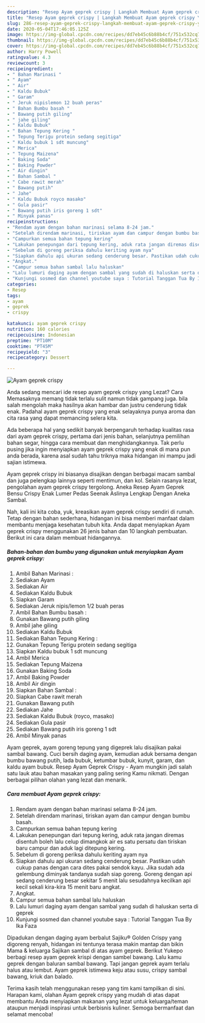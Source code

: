 ```yaml
---
description: "Resep Ayam geprek crispy | Langkah Membuat Ayam geprek crispy Yang Sempurna"
title: "Resep Ayam geprek crispy | Langkah Membuat Ayam geprek crispy Yang Sempurna"
slug: 286-resep-ayam-geprek-crispy-langkah-membuat-ayam-geprek-crispy-yang-sempurna
date: 2020-05-04T17:46:05.125Z
image: https://img-global.cpcdn.com/recipes/dd7eb45c6b88b4cf/751x532cq70/ayam-geprek-crispy-foto-resep-utama.jpg
thumbnail: https://img-global.cpcdn.com/recipes/dd7eb45c6b88b4cf/751x532cq70/ayam-geprek-crispy-foto-resep-utama.jpg
cover: https://img-global.cpcdn.com/recipes/dd7eb45c6b88b4cf/751x532cq70/ayam-geprek-crispy-foto-resep-utama.jpg
author: Harry Powell
ratingvalue: 4.3
reviewcount: 3
recipeingredient:
- " Bahan Marinasi "
- " Ayam"
- " Air"
- " Kaldu Bubuk"
- " Garam"
- " Jeruk nipislemon 12 buah peras"
- " Bahan Bumbu basah "
- " Bawang putih giling"
- " jahe giling"
- " Kaldu Bubuk"
- " Bahan Tepung Kering "
- " Tepung Terigu protein sedang segitiga"
- " Kaldu bubuk 1 sdt muncung"
- " Merica"
- " Tepung Maizena"
- " Baking Soda"
- " Baking Powder"
- " Air dingin"
- " Bahan Sambal "
- " Cabe rawit merah"
- " Bawang putih"
- " Jahe"
- " Kaldu Bubuk royco masako"
- " Gula pasir"
- " Bawang putih iris goreng 1 sdt"
- " Minyak panas"
recipeinstructions:
- "Rendam ayam dengan bahan marinasi selama 8-24 jam."
- "Setelah direndam marinasi, tiriskan ayam dan campur dengan bumbu basah."
- "Campurkan semua bahan tepung kering"
- "Lakukan penepungan dari tepung kering, aduk rata jangan diremas disentuh boleh lalu celup dimangkok air es satu persatu dan tiriskan baru campur dan aduk lagi ditepung kering."
- "Sebelum di goreng periksa dahulu keriting ayam nya"
- "Siapkan dahulu api ukuran sedang cenderung besar. Pastikan udah cukup panas dengan cara dites pakai sendok kayu. Jika sudah ada gelembung diminyak tandanya sudah siap goreng. Goreng dengan api sedang cenderung besar sekitar 5 menit lalu sesudahnya kecilkan api kecil sekali kira-kira 15 menit baru angkat."
- "Angkat."
- "Campur semua bahan sambal lalu haluskan"
- "Lalu lumuri daging ayam dengan sambal yang sudah di haluskan serta di geprek"
- "Kunjungi sosmed dan channel youtube saya : Tutorial Tanggan Tua By Ika Faza"
categories:
- Resep
tags:
- ayam
- geprek
- crispy

katakunci: ayam geprek crispy 
nutrition: 160 calories
recipecuisine: Indonesian
preptime: "PT10M"
cooktime: "PT45M"
recipeyield: "3"
recipecategory: Dessert

---
```



![Ayam geprek crispy](https://img-global.cpcdn.com/recipes/dd7eb45c6b88b4cf/751x532cq70/ayam-geprek-crispy-foto-resep-utama.jpg)

Anda sedang mencari ide resep ayam geprek crispy yang Lezat? Cara Memasaknya memang tidak terlalu sulit namun tidak gampang juga. bila salah mengolah maka hasilnya akan hambar dan justru cenderung tidak enak. Padahal ayam geprek crispy yang enak selayaknya punya aroma dan cita rasa yang dapat memancing selera kita.

Ada beberapa hal yang sedikit banyak berpengaruh terhadap kualitas rasa dari ayam geprek crispy, pertama dari jenis bahan, selanjutnya pemilihan bahan segar, hingga cara membuat dan menghidangkannya. Tak perlu pusing jika ingin menyiapkan ayam geprek crispy yang enak di mana pun anda berada, karena asal sudah tahu triknya maka hidangan ini mampu jadi sajian istimewa.

Ayam geprek crispy ini biasanya disajikan dengan berbagai macam sambal dan juga pelengkap lainnya seperti mentimun, dan kol. Selain rasanya lezat, pengolahan ayam geprek crispy tergolong. Aneka Resep Ayam Geprek Bensu Crispy Enak Lumer Pedas Seenak Aslinya Lengkap Dengan Aneka Sambal.


Nah, kali ini kita coba, yuk, kreasikan ayam geprek crispy sendiri di rumah. Tetap dengan bahan sederhana, hidangan ini bisa memberi manfaat dalam membantu menjaga kesehatan tubuh kita. Anda dapat menyiapkan Ayam geprek crispy menggunakan 26 jenis bahan dan 10 langkah pembuatan. Berikut ini cara dalam membuat hidangannya.

<!--inarticleads1-->

##### Bahan-bahan dan bumbu yang digunakan untuk menyiapkan Ayam geprek crispy:

1. Ambil  Bahan Marinasi :
1. Sediakan  Ayam
1. Sediakan  Air
1. Sediakan  Kaldu Bubuk
1. Siapkan  Garam
1. Sediakan  Jeruk nipis/lemon 1/2 buah peras
1. Ambil  Bahan Bumbu basah :
1. Gunakan  Bawang putih giling
1. Ambil  jahe giling
1. Sediakan  Kaldu Bubuk
1. Sediakan  Bahan Tepung Kering :
1. Gunakan  Tepung Terigu protein sedang segitiga
1. Siapkan  Kaldu bubuk 1 sdt muncung
1. Ambil  Merica
1. Sediakan  Tepung Maizena
1. Gunakan  Baking Soda
1. Ambil  Baking Powder
1. Ambil  Air dingin
1. Siapkan  Bahan Sambal :
1. Siapkan  Cabe rawit merah
1. Gunakan  Bawang putih
1. Sediakan  Jahe
1. Sediakan  Kaldu Bubuk (royco, masako)
1. Sediakan  Gula pasir
1. Sediakan  Bawang putih iris goreng 1 sdt
1. Ambil  Minyak panas


Ayam geprek, ayam goreng tepung yang digeprek lalu disajikan pakai sambal bawang. Cuci bersih daging ayam, kemudian aduk bersama dengan bumbu bawang putih, lada bubuk, ketumbar bubuk, kunyit, garam, dan kaldu ayam bubuk. Resep Ayam Geprek Crispy - Ayam mungkin jadi salah satu lauk atau bahan masakan yang paling sering Kamu nikmati. Dengan berbagai pilihan olahan yang lezat dan menarik. 

<!--inarticleads2-->

##### Cara membuat Ayam geprek crispy:

1. Rendam ayam dengan bahan marinasi selama 8-24 jam.
1. Setelah direndam marinasi, tiriskan ayam dan campur dengan bumbu basah.
1. Campurkan semua bahan tepung kering
1. Lakukan penepungan dari tepung kering, aduk rata jangan diremas disentuh boleh lalu celup dimangkok air es satu persatu dan tiriskan baru campur dan aduk lagi ditepung kering.
1. Sebelum di goreng periksa dahulu keriting ayam nya
1. Siapkan dahulu api ukuran sedang cenderung besar. Pastikan udah cukup panas dengan cara dites pakai sendok kayu. Jika sudah ada gelembung diminyak tandanya sudah siap goreng. Goreng dengan api sedang cenderung besar sekitar 5 menit lalu sesudahnya kecilkan api kecil sekali kira-kira 15 menit baru angkat.
1. Angkat.
1. Campur semua bahan sambal lalu haluskan
1. Lalu lumuri daging ayam dengan sambal yang sudah di haluskan serta di geprek
1. Kunjungi sosmed dan channel youtube saya : Tutorial Tanggan Tua By Ika Faza


Dipadukan dengan daging ayam berbalut Sajiku® Golden Crispy yang digoreng renyah, hidangan ini tentunya terasa makin mantap dan bikin Mama &amp; keluarga Sajikan sambal di atas ayam geprek. Berikut Yukepo berbagi resep ayam geprek krispi dengan sambel bawang. Lalu kamu geprek dengan baluran sambal bawang. Tapi jangan geprek ayam terlalu halus atau lembut. Ayam geprek istimewa keju atau susu, crispy sambal bawang, kriuk dan balado. 

Terima kasih telah menggunakan resep yang tim kami tampilkan di sini. Harapan kami, olahan Ayam geprek crispy yang mudah di atas dapat membantu Anda menyiapkan makanan yang lezat untuk keluarga/teman ataupun menjadi inspirasi untuk berbisnis kuliner. Semoga bermanfaat dan selamat mencoba!
